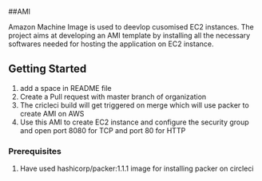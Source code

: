 ##AMI

Amazon Machine Image is used to deevlop cusomised EC2 instances.
The project aims at developing an AMI template by installing all the necessary softwares needed for hosting the application on EC2 instance.

## Getting Started

1. add a space in README file
2. Create a Pull request with master branch of organization
3. The cricleci build will get triggered on merge which will use packer to create AMI on AWS
4. Use this AMI to create EC2 instance and configure the security group and open port 8080 for TCP and port 80 for HTTP


### Prerequisites

1. Have used hashicorp/packer:1.1.1 image for installing packer on circleci
